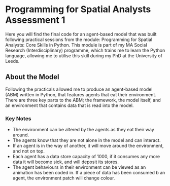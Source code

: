 # Programming for Spatial Analysts Assessment 1
Here you will find the final code for an agent-based model that was built following practical sessions from the module: Programming for Spatial Analysts: Core Skills in Python. This module is part of my MA Social Research (Interdisciplinary) programme, which trains me to learn the Python language, allowing me to utilise this skill during my PhD at the University of Leeds.

## About the Model
Following the practicals allowed me to produce an agent-based model (ABM) written in Python, that features agents that eat their environment. There are three key parts to the ABM; the framework, the model itself, and an environment that contains data that is read into the model.

### Key Notes
* The environment can be altered by the agents as they eat their way around.
* The agents know that they are not alone in the model and can interact.
* If an agent is in the way of another, it will move around the environment, and not on top.
* Each agent has a data store capacity of 1000, if it consumes any more data it will become sick, and will deposit its stores.
* The agent behaviours in their environment can be viewed as an animation has been coded in. If a piece of data has been consumed b an agent, the environment patch will change colour.
